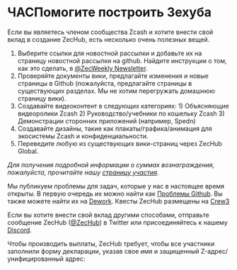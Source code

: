 # ЧАСПомогите построить Зехуба

Если вы являетесь членом сообщества Zcash и хотите внести свой вклад в создание ZecHub, есть несколько очень полезных вещей.

1. Выберите ссылки для новостной рассылки и добавьте их на страницу новостной рассылки на github. Найдите инструкции о том, как это сделать, в [@ZecWeekly Newsletter](https://wiki.zechub.xyz/zecweekly-newsletter).
2. Проверяйте документы вики, предлагайте изменения и новые страницы в Github (пожалуйста, предлагайте страницы в существующих разделах. Мы не хотим перегружать домашнюю страницу вики).
3. Создавайте видеоконтент в следующих категориях: 1) Объясняющие видеоролики Zcash 2) Руководство/учебники по кошельку Zcash 3) Демонстрации сторонних приложений (например, Spedn)
4. Создавайте дизайны, такие как плакаты/графика/анимация для экосистемы Zcash и конфиденциальности.
5. Переведите любую из существующих вики-страниц через ZecHub Global.

*Для получения подробной информации о суммах вознаграждения, пожалуйста, прочитайте нашу [страницу участия](https://github.com/ZecHub/zechub/blob/main/CONTRIBUTING.md)*.

Мы публикуем проблемы для задач, которые у нас в настоящее время открыты. В первую очередь их можно найти как [Проблемы Github](https://github.com/ZecHub/zechub/issues). Вы также можете найти их на [Dework](https://app.dework.xyz/zechub-2424). Квесты ZecHub размещены на [Crew3](https://crew3.xyz/c/zechub/)

Если вы хотите внести свой вклад другими способами, отправьте сообщение ZecHub ([@ZecHub](https://twitter.com/zechub)) в Twitter или присоединяйтесь к нашему [Discord](https://discord.gg/zcash ).

Чтобы производить выплаты, ZecHub требует, чтобы все участники заполнили форму декларации, указав свое имя и защищенный Z-адрес/унифицированный адрес:


